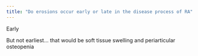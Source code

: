 ```yaml
---
title: "Do erosions occur early or late in the disease process of RA"
---
```

Early

But not earliest... that would be soft tissue swelling and periarticular osteopenia

